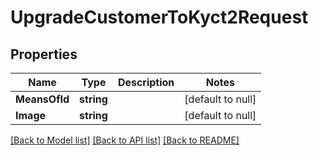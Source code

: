 # UpgradeCustomerToKyct2Request

## Properties
Name | Type | Description | Notes
------------ | ------------- | ------------- | -------------
**MeansOfId** | **string** |  | [default to null]
**Image** | **string** |  | [default to null]

[[Back to Model list]](../README.md#documentation-for-models) [[Back to API list]](../README.md#documentation-for-api-endpoints) [[Back to README]](../README.md)

